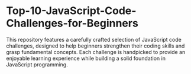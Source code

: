 # Top-10-JavaScript-Code-Challenges-for-Beginners
This repository features a carefully crafted selection of JavaScript code challenges, designed to help beginners strengthen their coding skills and grasp fundamental concepts. Each challenge is handpicked to provide an enjoyable learning experience while building a solid foundation in JavaScript programming.
